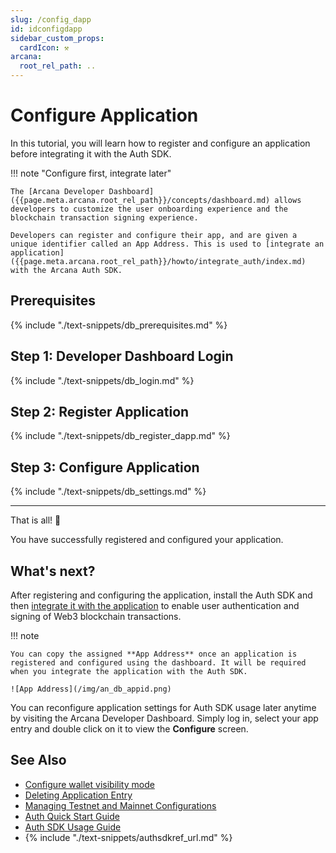 ```yaml
---
slug: /config_dapp
id: idconfigdapp
sidebar_custom_props:
  cardIcon: ⚒️
arcana:
  root_rel_path: ..
---
```


# Configure Application

In this tutorial, you will learn how to register and configure an application before integrating it with the Auth SDK. 

!!! note "Configure first, integrate later"

    The [Arcana Developer Dashboard]({{page.meta.arcana.root_rel_path}}/concepts/dashboard.md) allows developers to customize the user onboarding experience and the blockchain transaction signing experience. 
    
    Developers can register and configure their app, and are given a unique identifier called an App Address. This is used to [integrate an application]({{page.meta.arcana.root_rel_path}}/howto/integrate_auth/index.md) with the Arcana Auth SDK.

## Prerequisites

{% include "./text-snippets/db_prerequisites.md" %}

## Step 1: Developer Dashboard Login

{% include "./text-snippets/db_login.md" %}

## Step 2: Register Application

{% include "./text-snippets/db_register_dapp.md" %}

## Step 3: Configure Application

{% include "./text-snippets/db_settings.md" %}

---

That is all! 🎉

You have successfully registered and configured your application. 

## What's next?

After registering and configuring the application, install the Auth SDK and then [integrate it with the application]({{page.meta.arcana.root_rel_path}}/howto/integrate_auth/index.md) to enable user authentication and signing of Web3 blockchain transactions.

!!! note

    You can copy the assigned **App Address** once an application is registered and configured using the dashboard. It will be required when you integrate the application with the Auth SDK.

    ![App Address](/img/an_db_appid.png)

You can reconfigure application settings for Auth SDK usage later anytime by visiting the Arcana Developer Dashboard. Simply log in, select your app entry and double click on it to view the **Configure** screen.

## See Also

* [Configure wallet visibility mode]({{page.meta.arcana.root_rel_path}}/howto/arcana_wallet/config_wallet_modes.md)
* [Deleting Application Entry]({{page.meta.arcana.root_rel_path}}/db/config_dApp_with_db.md#delete-application)
* [Managing Testnet and Mainnet Configurations]({{page.meta.arcana.root_rel_path}}/db/config_dApp_with_db.md#manage-testnet-and-mainnet-configurations)
* [Auth Quick Start Guide]({{page.meta.arcana.root_rel_path}}/walletsdk/wallet_qs.md)
* [Auth SDK Usage Guide]({{page.meta.arcana.root_rel_path}}/walletsdk/wallet_usage.md)
* {% include "./text-snippets/authsdkref_url.md" %}